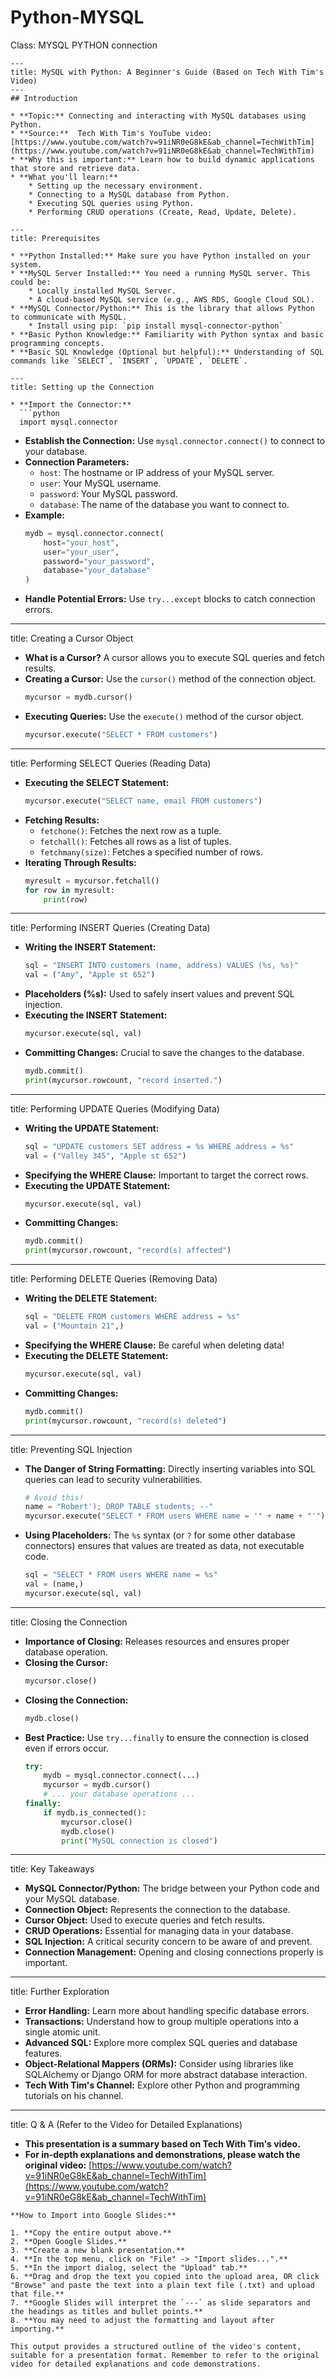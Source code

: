 # Python-MYSQL
Class: MYSQL PYTHON connection
```
---
title: MySQL with Python: A Beginner's Guide (Based on Tech With Tim's Video)
---
## Introduction

* **Topic:** Connecting and interacting with MySQL databases using Python.
* **Source:**  Tech With Tim's YouTube video: [https://www.youtube.com/watch?v=91iNR0eG8kE&ab_channel=TechWithTim](https://www.youtube.com/watch?v=91iNR0eG8kE&ab_channel=TechWithTim)
* **Why this is important:** Learn how to build dynamic applications that store and retrieve data.
* **What you'll learn:**
    * Setting up the necessary environment.
    * Connecting to a MySQL database from Python.
    * Executing SQL queries using Python.
    * Performing CRUD operations (Create, Read, Update, Delete).

---
title: Prerequisites

* **Python Installed:** Make sure you have Python installed on your system.
* **MySQL Server Installed:** You need a running MySQL server. This could be:
    * Locally installed MySQL Server.
    * A cloud-based MySQL service (e.g., AWS RDS, Google Cloud SQL).
* **MySQL Connector/Python:** This is the library that allows Python to communicate with MySQL.
    * Install using pip: `pip install mysql-connector-python`
* **Basic Python Knowledge:** Familiarity with Python syntax and basic programming concepts.
* **Basic SQL Knowledge (Optional but helpful):** Understanding of SQL commands like `SELECT`, `INSERT`, `UPDATE`, `DELETE`.

---
title: Setting up the Connection

* **Import the Connector:**
  ```python
  import mysql.connector
  ```
* **Establish the Connection:** Use `mysql.connector.connect()` to connect to your database.
* **Connection Parameters:**
    * `host`: The hostname or IP address of your MySQL server.
    * `user`: Your MySQL username.
    * `password`: Your MySQL password.
    * `database`: The name of the database you want to connect to.
* **Example:**
  ```python
  mydb = mysql.connector.connect(
      host="your_host",
      user="your_user",
      password="your_password",
      database="your_database"
  )
  ```
* **Handle Potential Errors:** Use `try...except` blocks to catch connection errors.

---
title: Creating a Cursor Object

* **What is a Cursor?** A cursor allows you to execute SQL queries and fetch results.
* **Creating a Cursor:** Use the `cursor()` method of the connection object.
  ```python
  mycursor = mydb.cursor()
  ```
* **Executing Queries:** Use the `execute()` method of the cursor object.
  ```python
  mycursor.execute("SELECT * FROM customers")
  ```

---
title: Performing SELECT Queries (Reading Data)

* **Executing the SELECT Statement:**
  ```python
  mycursor.execute("SELECT name, email FROM customers")
  ```
* **Fetching Results:**
    * `fetchone()`: Fetches the next row as a tuple.
    * `fetchall()`: Fetches all rows as a list of tuples.
    * `fetchmany(size)`: Fetches a specified number of rows.
* **Iterating Through Results:**
  ```python
  myresult = mycursor.fetchall()
  for row in myresult:
      print(row)
  ```

---
title: Performing INSERT Queries (Creating Data)

* **Writing the INSERT Statement:**
  ```python
  sql = "INSERT INTO customers (name, address) VALUES (%s, %s)"
  val = ("Amy", "Apple st 652")
  ```
* **Placeholders (%s):**  Used to safely insert values and prevent SQL injection.
* **Executing the INSERT Statement:**
  ```python
  mycursor.execute(sql, val)
  ```
* **Committing Changes:**  Crucial to save the changes to the database.
  ```python
  mydb.commit()
  print(mycursor.rowcount, "record inserted.")
  ```

---
title: Performing UPDATE Queries (Modifying Data)

* **Writing the UPDATE Statement:**
  ```python
  sql = "UPDATE customers SET address = %s WHERE address = %s"
  val = ("Valley 345", "Apple st 652")
  ```
* **Specifying the WHERE Clause:**  Important to target the correct rows.
* **Executing the UPDATE Statement:**
  ```python
  mycursor.execute(sql, val)
  ```
* **Committing Changes:**
  ```python
  mydb.commit()
  print(mycursor.rowcount, "record(s) affected")
  ```

---
title: Performing DELETE Queries (Removing Data)

* **Writing the DELETE Statement:**
  ```python
  sql = "DELETE FROM customers WHERE address = %s"
  val = ("Mountain 21",)
  ```
* **Specifying the WHERE Clause:** Be careful when deleting data!
* **Executing the DELETE Statement:**
  ```python
  mycursor.execute(sql, val)
  ```
* **Committing Changes:**
  ```python
  mydb.commit()
  print(mycursor.rowcount, "record(s) deleted")
  ```

---
title: Preventing SQL Injection

* **The Danger of String Formatting:** Directly inserting variables into SQL queries can lead to security vulnerabilities.
  ```python
  # Avoid this!
  name = "Robert'); DROP TABLE students; --"
  mycursor.execute("SELECT * FROM users WHERE name = '" + name + "'")
  ```
* **Using Placeholders:**  The `%s` syntax (or `?` for some other database connectors) ensures that values are treated as data, not executable code.
  ```python
  sql = "SELECT * FROM users WHERE name = %s"
  val = (name,)
  mycursor.execute(sql, val)
  ```

---
title: Closing the Connection

* **Importance of Closing:** Releases resources and ensures proper database operation.
* **Closing the Cursor:**
  ```python
  mycursor.close()
  ```
* **Closing the Connection:**
  ```python
  mydb.close()
  ```
* **Best Practice:** Use `try...finally` to ensure the connection is closed even if errors occur.
  ```python
  try:
      mydb = mysql.connector.connect(...)
      mycursor = mydb.cursor()
      # ... your database operations ...
  finally:
      if mydb.is_connected():
          mycursor.close()
          mydb.close()
          print("MySQL connection is closed")
  ```

---
title: Key Takeaways

* **MySQL Connector/Python:** The bridge between your Python code and your MySQL database.
* **Connection Object:** Represents the connection to the database.
* **Cursor Object:** Used to execute queries and fetch results.
* **CRUD Operations:**  Essential for managing data in your database.
* **SQL Injection:** A critical security concern to be aware of and prevent.
* **Connection Management:**  Opening and closing connections properly is important.

---
title: Further Exploration

* **Error Handling:** Learn more about handling specific database errors.
* **Transactions:** Understand how to group multiple operations into a single atomic unit.
* **Advanced SQL:** Explore more complex SQL queries and database features.
* **Object-Relational Mappers (ORMs):** Consider using libraries like SQLAlchemy or Django ORM for more abstract database interaction.
* **Tech With Tim's Channel:** Explore other Python and programming tutorials on his channel.

---
title: Q & A (Refer to the Video for Detailed Explanations)

* **This presentation is a summary based on Tech With Tim's video.**
* **For in-depth explanations and demonstrations, please watch the original video:** [https://www.youtube.com/watch?v=91iNR0eG8kE&ab_channel=TechWithTim](https://www.youtube.com/watch?v=91iNR0eG8kE&ab_channel=TechWithTim)
```
**How to Import into Google Slides:**

1. **Copy the entire output above.**
2. **Open Google Slides.**
3. **Create a new blank presentation.**
4. **In the top menu, click on "File" -> "Import slides...".**
5. **In the import dialog, select the "Upload" tab.**
6. **Drag and drop the text you copied into the upload area, OR click "Browse" and paste the text into a plain text file (.txt) and upload that file.**
7. **Google Slides will interpret the `---` as slide separators and the headings as titles and bullet points.**
8. **You may need to adjust the formatting and layout after importing.**

This output provides a structured outline of the video's content, suitable for a presentation format. Remember to refer to the original video for detailed explanations and code demonstrations.
